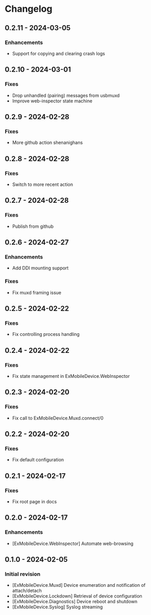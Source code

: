 # Changelog

## 0.2.11 - 2024-03-05

### Enhancements

  * Support for copying and clearing crash logs

## 0.2.10 - 2024-03-01

### Fixes

  * Drop unhandled (pairing) messages from usbmuxd
  * Improve web-inspector state machine

## 0.2.9 - 2024-02-28

### Fixes

  * More github action shenanighans

## 0.2.8 - 2024-02-28

### Fixes

  * Switch to more recent action


## 0.2.7 - 2024-02-28

### Fixes

  * Publish from github


## 0.2.6 - 2024-02-27

### Enhancements

  * Add DDI mounting support

### Fixes

  * Fix muxd framing issue

## 0.2.5 - 2024-02-22

### Fixes

  * Fix controlling process handling

## 0.2.4 - 2024-02-22

### Fixes

  * Fix state management in ExMobileDevice.WebInspector

## 0.2.3 - 2024-02-20

### Fixes

  * Fix call to ExMobileDevice.Muxd.connect/0

## 0.2.2 - 2024-02-20

### Fixes

  * Fix default configuration

## 0.2.1 - 2024-02-17

### Fixes

  * Fix root page in docs

## 0.2.0 - 2024-02-17

### Enhancements

  * [ExMobileDevice.WebInspector] Automate web-browsing

## 0.1.0 - 2024-02-05

### Initial revision

  * [ExMobileDevice.Muxd] Device enumeration and notification of attach/detach
  * [ExMobileDevice.Lockdown] Retrieval of device configuration
  * [ExMobileDevice.Diagnostics] Device reboot and shutdown
  * [ExMobileDevice.Syslog] Syslog streaming
